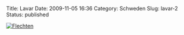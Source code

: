 Title: Lavar
Date: 2009-11-05 16:36
Category: Schweden
Slug: lavar-2
Status: published

[![Flechten](/pic/lavarstamm_s.jpg "Flechten")](/pic/lavarstamm_l.jpg)

